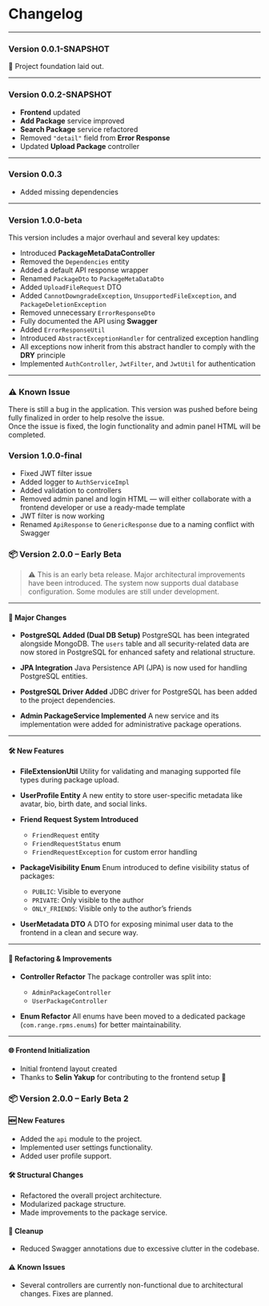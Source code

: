 # Changelog

---

### Version 0.0.1-SNAPSHOT
🚀 Project foundation laid out.

---

### Version 0.0.2-SNAPSHOT
- **Frontend** updated
- **Add Package** service improved
- **Search Package** service refactored
- Removed `"detail"` field from **Error Response**
- Updated **Upload Package** controller

---

### Version 0.0.3
- Added missing dependencies

---

### Version 1.0.0-beta
This version includes a major overhaul and several key updates:

- Introduced **PackageMetaDataController**
- Removed the `Dependencies` entity
- Added a default API response wrapper
- Renamed `PackageDto` to `PackageMetaDataDto`
- Added `UploadFileRequest` DTO
- Added `CannotDowngradeException`, `UnsupportedFileException`, and `PackageDeletionException`
- Removed unnecessary `ErrorResponseDto`
- Fully documented the API using **Swagger**
- Added `ErrorResponseUtil`
- Introduced `AbstractExceptionHandler` for centralized exception handling
- All exceptions now inherit from this abstract handler to comply with the **DRY** principle
- Implemented `AuthController`, `JwtFilter`, and `JwtUtil` for authentication

---

### ⚠ Known Issue
There is still a bug in the application. This version was pushed before being fully finalized in order to help resolve the issue.  
Once the issue is fixed, the login functionality and admin panel HTML will be completed.



### Version 1.0.0-final

* Fixed JWT filter issue
* Added logger to `AuthServiceImpl`
* Added validation to controllers
* Removed admin panel and login HTML — will either collaborate with a frontend developer or use a ready-made template
* JWT filter is now working
* Renamed `ApiResponse` to `GenericResponse` due to a naming conflict with Swagger




### 📦 Version 2.0.0 – Early Beta

> ⚠️ This is an early beta release. Major architectural improvements have been introduced. The system now supports dual database configuration. Some modules are still under development.

---

#### 🚀 Major Changes

* **PostgreSQL Added (Dual DB Setup)**
  PostgreSQL has been integrated alongside MongoDB.
  The `users` table and all security-related data are now stored in PostgreSQL for enhanced safety and relational structure.

* **JPA Integration**
  Java Persistence API (JPA) is now used for handling PostgreSQL entities.

* **PostgreSQL Driver Added**
  JDBC driver for PostgreSQL has been added to the project dependencies.

* **Admin PackageService Implemented**
  A new service and its implementation were added for administrative package operations.

---

#### 🛠 New Features

* **FileExtensionUtil**
  Utility for validating and managing supported file types during package upload.

* **UserProfile Entity**
  A new entity to store user-specific metadata like avatar, bio, birth date, and social links.

* **Friend Request System Introduced**

    * `FriendRequest` entity
    * `FriendRequestStatus` enum
    * `FriendRequestException` for custom error handling

* **PackageVisibility Enum**
  Enum introduced to define visibility status of packages:

    * `PUBLIC`: Visible to everyone
    * `PRIVATE`: Only visible to the author
    * `ONLY_FRIENDS`: Visible only to the author’s friends

* **UserMetadata DTO**
  A DTO for exposing minimal user data to the frontend in a clean and secure way.

---

#### 🧼 Refactoring & Improvements

* **Controller Refactor**
  The package controller was split into:

    * `AdminPackageController`
    * `UserPackageController`

* **Enum Refactor**
  All enums have been moved to a dedicated package (`com.range.rpms.enums`) for better maintainability.

---

#### 🌐 Frontend Initialization

* Initial frontend layout created
* Thanks to **Selin Yakup** for contributing to the frontend setup 💫



### 📦 Version 2.0.0 – Early Beta 2

#### 🆕 New Features

* Added the `api` module to the project.
* Implemented user settings functionality.
* Added user profile support.

#### 🛠️ Structural Changes

* Refactored the overall project architecture.
* Modularized package structure.
* Made improvements to the package service.

#### 🧹 Cleanup

* Reduced Swagger annotations due to excessive clutter in the codebase.

#### ⚠️ Known Issues

* Several controllers are currently non-functional due to architectural changes. Fixes are planned.
